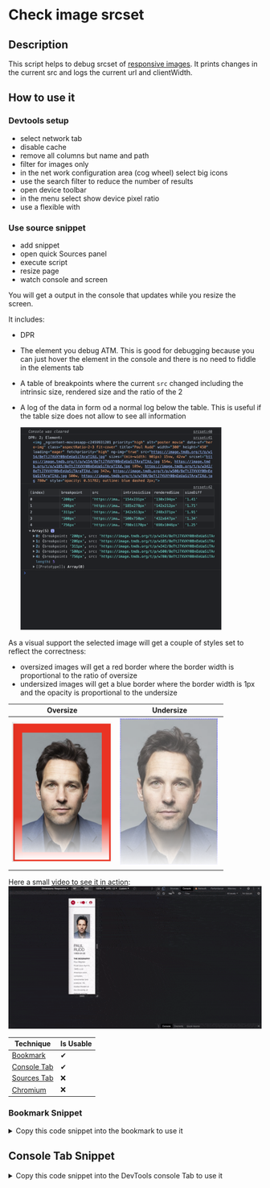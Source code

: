 # Check image srcset

## Description
This script helps to debug srcset of [responsive images](web.dev/responsive-images). 
It prints changes in the current src and logs the current url and clientWidth. 

## How to use it

### Devtools setup
- select network tab
- disable cache
- remove all columns but name and path 
- filter for images only 
- in the net work configuration area (cog wheel) select big icons
- use the search filter to reduce the number of results
- open device toolbar
- in the menu select show device pixel ratio
- use a flexible with

### Use source snippet
- add snippet
- open quick Sources panel 
- execute script
- resize page
- watch console and screen

You will get a output in the console that updates while you resize the screen.

It includes:
- DPR
- The element you debug ATM. This is good for debugging because you can just hover the element in the console and there is no need to fiddle in the elements tab
- A table of breakpoints where the current `src` changed including the intrinsic size, rendered size and the ratio of the 2
- A log of the data in form od a normal log below the table. This is useful if the table size does not allow to see all information

  <img src="./assets/srcset-script-debugging--console_michael-hladky.png" alt="srcset debugging console output" width="400"/>

As a visual support the selected image will get a couple of styles set to reflect the correctness:
- oversized images will get a red border where the border width is proportional to the ratio of oversize
- undersized images will get a blue border where the border width is 1px and the opacity is proportional to the undersize

| Oversize    | Undersize  |
| ----------- | ---------- |
| <img src="./assets/srcset-script-debugging--oversize_michael-hladky.png" alt="srcset debugging oversized images" width="200"/> | <img src="./assets/srcset-script-debugging--undersize_michael-hladky.png" alt="srcset debugging undersized images" width="200"/> | 

Here a small [video to see it in action](./assets/srcset-script-debugging__michael-hladky.mp4):
[<img src="./assets/srcset-script-debugging__michael-hladky.gif">](./assets/srcset-script-debugging__michael-hladky.mp4)



<!-- START-HOW_TO[bookmark,console-tab] -->


| Technique   | Is Usable  |
| ----------- | ---------- |
| [Bookmark](https://github.com/push-based/web-performance-tools/blob/main/docs/how-to-use-it-with-bookmarks) |      ✔    | 
| [Console Tab](https://github.com/push-based/web-performance-tools/blob/main/docs/how-to-use-it-with-console-tab.md) |      ✔    | 
| [Sources Tab](https://github.com/push-based/web-performance-tools/blob/main/docs/how-to-use-it-with-sources-tab.md) |      ❌    | 
| [Chromium](https://github.com/push-based/web-performance-tools/blob/main/docs/how-to-use-it-with-chromium.md)       |      ❌    |
    


### Bookmark Snippet



<details>

<summary>Copy this code snippet into the bookmark to use it</summary>


```javascript

javascript:(() => {function checkImgSrcset(selector) {
    selector = selector || prompt('Img selector (e.g. div.test > img)');
    let lastSrc = '';
    const switches = [];
    const el = document.querySelector(selector);
    if (!el) {
        throw (`Could not fnd any element with selector ${selector}`);
    }
    const resizeObserver = new ResizeObserver((entries) => {
        const clientWidth = document.body.clientWidth;
        for (const entry of entries) {
            const img = entry.target;
            if (lastSrc !== img.currentSrc) {
                lastSrc = img.currentSrc;
                lastSrc && loadImg(lastSrc).then(i => {
                    switches.push({
                        clientWidth,
                        element: el,
                        src: lastSrc,
                        intrinsicWith: i.width,
                        intrinsicHeight: i.height,
                        renderedWith: el.clientWidth,
                        renderedHeight: el.clientHeight,
                        sizeDiff: ((i.width * i.height) / (el.clientWidth * el.clientHeight))
                    });
                    highlightElement(switches);
                    logData(switches);
                });
                highlightElement(switches);
                logData(switches);
            }
        }
    });
    resizeObserver.observe(el);
}
function logData(data) {
    console.clear();
    console.table(prepareTable(data));
}
function highlightElement(arr) {
    arr.forEach(o => {
        const { element, intrinsicWith, intrinsicHeight } = o;
        if (element && intrinsicWith && intrinsicHeight) {
            const d = ((intrinsicWith * intrinsicHeight) / (element.clientWidth * element.clientHeight));
            // for over-size border for under-size opacity?
            element.style.border = 1 + 'px solid red';
            element.style.opacity = 0.5 * d;
        }
    });
}
function prepareTable(arr) {
    return arr
        .map(({ element, ...inTable }) => ({
        dpr: window.devicePixelRatio,
        clientWidth: inTable.clientWidth + 'px',
        src: inTable.src,
        intrinsicSize: inTable.intrinsicWith + 'x' + inTable.intrinsicHeight + 'px',
        renderedSize: inTable.renderedWith + 'x' + inTable.renderedHeight + 'px',
        sizeDiff: inTable.sizeDiff.toFixed(2)
    }));
}
function loadImg(url) {
    return new Promise((resolve, reject) => {
        const img = new Image;
        img.onload = function () {
            resolve(img);
        };
        img.onerror = (e) => reject(e);
        img.src = url;
    });
}
;
checkImgSrcset();
})()
``` 




</details>



## Console Tab Snippet

<details>

<summary>Copy this code snippet into the DevTools console Tab to use it</summary>


```javascript

function checkImgSrcset(selector) {
    selector = selector || prompt('Img selector (e.g. div.test > img)');
    let lastSrc = '';
    const switches = [];
    const el = document.querySelector(selector);
    if (!el) {
        throw (`Could not fnd any element with selector ${selector}`);
    }
    const resizeObserver = new ResizeObserver((entries) => {
        const clientWidth = document.body.clientWidth;
        for (const entry of entries) {
            const img = entry.target;
            if (lastSrc !== img.currentSrc) {
                lastSrc = img.currentSrc;
                lastSrc && loadImg(lastSrc).then(i => {
                    switches.push({
                        clientWidth,
                        element: el,
                        src: lastSrc,
                        intrinsicWith: i.width,
                        intrinsicHeight: i.height,
                        renderedWith: el.clientWidth,
                        renderedHeight: el.clientHeight,
                        sizeDiff: ((i.width * i.height) / (el.clientWidth * el.clientHeight))
                    });
                    highlightElement(switches);
                    logData(switches);
                });
                highlightElement(switches);
                logData(switches);
            }
        }
    });
    resizeObserver.observe(el);
}
function logData(data) {
    console.clear();
    console.table(prepareTable(data));
}
function highlightElement(arr) {
    arr.forEach(o => {
        const { element, intrinsicWith, intrinsicHeight } = o;
        if (element && intrinsicWith && intrinsicHeight) {
            const d = ((intrinsicWith * intrinsicHeight) / (element.clientWidth * element.clientHeight));
            // for over-size border for under-size opacity?
            element.style.border = 1 + 'px solid red';
            element.style.opacity = 0.5 * d;
        }
    });
}
function prepareTable(arr) {
    return arr
        .map(({ element, ...inTable }) => ({
        dpr: window.devicePixelRatio,
        clientWidth: inTable.clientWidth + 'px',
        src: inTable.src,
        intrinsicSize: inTable.intrinsicWith + 'x' + inTable.intrinsicHeight + 'px',
        renderedSize: inTable.renderedWith + 'x' + inTable.renderedHeight + 'px',
        sizeDiff: inTable.sizeDiff.toFixed(2)
    }));
}
function loadImg(url) {
    return new Promise((resolve, reject) => {
        const img = new Image;
        img.onload = function () {
            resolve(img);
        };
        img.onerror = (e) => reject(e);
        img.src = url;
    });
}
;
checkImgSrcset();

``` 




</details>




<!-- END-HOW_TO -->


































































